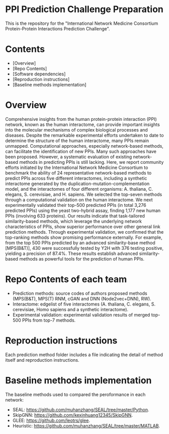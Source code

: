 # PPI Prediction Challenge Preparation
This is the repository for the "International Network Medicine Consortium Protein-Protein Interactions Prediction Challenge".


# Contents
* [Overview]
* [Repo Contents]
* [Software dependencies]
* [Reproduction instructions]
* [Baseline methods implementation]

# Overview

Comprehensive insights from the human protein-protein interaction (PPI) network, known as the human interactome, can provide important insights into the molecular mechanisms of complex biological processes and diseases. Despite the remarkable experimental efforts undertaken to date to determine the structure of the human interactome, many PPIs remain unmapped. Computational approaches, especially network-based methods, can facilitate the identification of new PPIs. Many such approaches have been proposed. However, a systematic evaluation of existing network-based methods in predicting PPIs is still lacking. Here, we report community efforts initiated by the International Network Medicine Consortium to benchmark the ability of 24 representative network-based methods to predict PPIs across five different interactomes, including a synthetic interactome generated by the duplication-mutation-complementation model, and the interactomes of four different organisms: A. thaliana, C. elegans, S. cerevisiae, and H. sapiens. We selected the top-seven methods through a computational validation on the human interactome. We next experimentally validated their top-500 predicted PPIs (in total 3,276 predicted PPIs) using the yeast two-hybrid assay, finding 1,177 new human PPIs (involving 633 proteins). Our results indicate that task-tailored similarity-based methods, which leverage the underlying network characteristics of PPIs, show superior performance over other general link prediction methods. Through experimental validation, we confirmed that the top-ranking methods show promising performance externally. For example, from the top 500 PPIs predicted by an advanced similarity-base method [MPS(B&T)], 430 were successfully tested by Y2H with 376 testing positive, yielding a precision of 87.4%. These results establish advanced similarity-based methods as powerful tools for the prediction of human PPIs.

# Repo Contents of each team
* Prediction methods: source codes of authors proposed methods (MPS(B&T), MPS(T) RNM, cGAN and DNN (Node2vec+DNN), RW).
* Interactome: edgelist of five interactomes (A. thaliana, C. elegans, S. cerevisiae, Homo sapiens and a synthetic interactome).
* Experimental validation: experimental validation results of merged top-500 PPIs from top-7 methods.

# Reproduction instructions
Each prediction method folder includes a file indicating the detail of method itself and reproduction instructions.
# Baseline methods implementation
The baseline methods used to compared the peroformance in each network:
  - SEAL: https://github.com/muhanzhang/SEAL/tree/master/Python.
  - SkipGNN: https://github.com/kexinhuang12345/SkipGNN.
  - GLEE: https://github.com/leotrs/glee.
  - Heuristic: https://github.com/muhanzhang/SEAL/tree/master/MATLAB.
